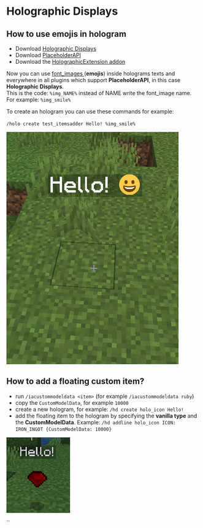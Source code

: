 # Holographic Displays

## How to use emojis in hologram

* Download [Holographic Displays](https://dev.bukkit.org/projects/holographic-displays)
* Download [PlaceholderAPI](https://www.spigotmc.org/resources/placeholderapi.6245/)
* Download the [HolographicExtension addon](https://www.spigotmc.org/resources/holographicextension.18461/)

Now you can use [font\_images ](../../plugin-usage/adding-content/font-images/)(**emojis**) inside holograms texts and everywhere in all plugins which support **PlaceholderAPI**, in this case **Holographic Displays**.\
This is the code: `%img_NAME%` instead of NAME write the font\_image name.\
For example: `%img_smile%`

To create an hologram you can use these commands for example:

`/holo create test_itemsadder Hello! %img_smile%`

![](<../../.gitbook/assets/image (149).png>)

## How to add a floating custom item?

* run `/iacustommodeldata <item>` (for example `/iacustommodeldata ruby`)
* copy the `CustomModelData`, for example `10000`
* create a new hologram, for example: `/hd create holo_icon Hello!`
* add the floating item to the hologram by specifying the **vanilla type** and the **CustomModelData**. Example: `/hd addline holo_icon ICON: IRON_INGOT {CustomModelData: 10000}`

![](<../../.gitbook/assets/immagine (56).png>)

\`\`
